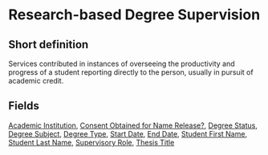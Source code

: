 # Research-based Degree Supervision
## Short definition
Services contributed in instances of overseeing the productivity and progress of a student reporting directly to the person, usually in pursuit of academic credit.
## Fields
[Academic Institution](../Object-Fields/Research-based%20Degree%20Supervision/Academic%20Institution.md),
[Consent Obtained for Name Release?](../Object-Fields/Research-based%20Degree%20Supervision/Consent%20Obtained%20for%20Name%20Release.md),
[Degree Status](../Object-Fields/Research-based%20Degree%20Supervision/Degree%20Status.md),
[Degree Subject](../Object-Fields/Research-based%20Degree%20Supervision/Degree%20Subject.md),
[Degree Type](../Object-Fields/Research-based%20Degree%20Supervision/Degree%20Type.md),
[Start Date](../Object-Fields/Research-based%20Degree%20Supervision/Start%20Date.md),
[End Date](../Object-Fields/Research-based%20Degree%20Supervision/End%20Date.md),
[Student First Name](../Object-Fields/Research-based%20Degree%20Supervision/Student%20First%20Name.md),
[Student Last Name](../Object-Fields/Research-based%20Degree%20Supervision/Student%20Last%20Name.md),
[Supervisory Role](../Object-Fields/Research-based%20Degree%20Supervision/Supervisory%20Role.md),
[Thesis Title](../Object-Fields/Research-based%20Degree%20Supervision/Thesis%20Title.md)
